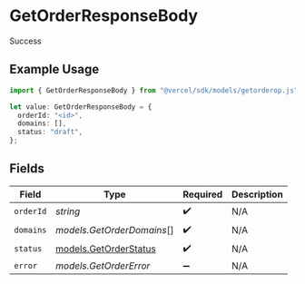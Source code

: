 # GetOrderResponseBody

Success

## Example Usage

```typescript
import { GetOrderResponseBody } from "@vercel/sdk/models/getorderop.js";

let value: GetOrderResponseBody = {
  orderId: "<id>",
  domains: [],
  status: "draft",
};
```

## Fields

| Field                                                | Type                                                 | Required                                             | Description                                          |
| ---------------------------------------------------- | ---------------------------------------------------- | ---------------------------------------------------- | ---------------------------------------------------- |
| `orderId`                                            | *string*                                             | :heavy_check_mark:                                   | N/A                                                  |
| `domains`                                            | *models.GetOrderDomains*[]                           | :heavy_check_mark:                                   | N/A                                                  |
| `status`                                             | [models.GetOrderStatus](../models/getorderstatus.md) | :heavy_check_mark:                                   | N/A                                                  |
| `error`                                              | *models.GetOrderError*                               | :heavy_minus_sign:                                   | N/A                                                  |